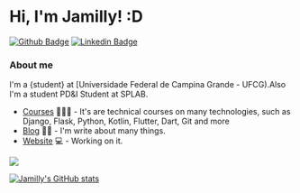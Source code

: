 # Hi, I'm Jamilly! :D

[![Github Badge](https://img.shields.io/badge/-Github-000?style=flat-square&logo=Github&logoColor=white&link=https://github.com/venanciojamilly)](https://github.com/venanciojamilly)
[![Linkedin Badge](https://img.shields.io/badge/-LinkedIn-blue?style=flat-square&logo=Linkedin&logoColor=white&link=https://www.linkedin.com/in/jamilly-ven%C3%A2ncio/)](https://www.linkedin.com/in/jamilly-ven%C3%A2ncio/)

### About me
I'm a {student} at [Universidade Federal de Campina Grande - UFCG).Also I'm a student PD&I Student at SPLAB.

- [Courses](https://www.treinaweb.com.br/cursos-online?q=fagner+pinheiro) 👨🏼‍🏫 - It's are technical courses on many technologies, such as Django, Flask, Python, Kotlin, Flutter, Dart, Git and more
- [Blog](https://www.treinaweb.com.br/blog/author/fagner-pinheiro/) ✍🏼 - I'm write about many things.
- [Website](https://fagnerpsantos.dev/) 💻 - Working on it.

<img src="https://img.shields.io/static/v1?label=Overview&message=Jamilly&color=f8efd4&style=for-the-badge&logo=GitHub">

[![Jamilly's GitHub stats](https://github-readme-stats.vercel.app/api?username=venanciojamilly&theme=dark&show_icons=true)](https://github.com/venanciojamilly/github-readme-stats)
